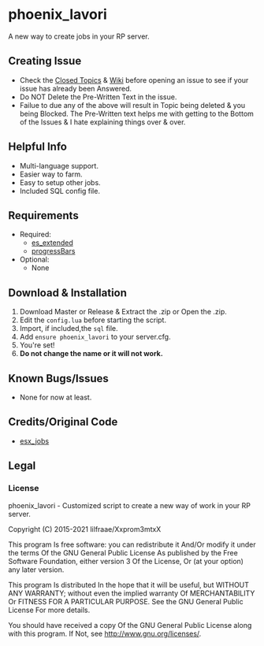 # phoenix_lavori
A new way to create jobs in your RP server.

## Creating Issue
* Check the [Closed Topics](https://github.com/xxpromw3mtxx/phoenix_lavori/issues?q=is%3Aissue+is%3Aclosed) & [Wiki]() before opening an issue to see if your issue has already been Answered.
* Do NOT Delete the Pre-Written Text in the issue.
* Failue to due any of the above will result in Topic being deleted & you being Blocked. The Pre-Written text helps me with getting to the Bottom of the Issues & I hate explaining things over & over.

## Helpful Info
* Multi-language support.
* Easier way to farm.
* Easy to setup other jobs.
* Included SQL config file.

## Requirements
* Required:
    * [es_extended](https://github.com/esx-framework/esx-legacy/tree/main/%5Besx%5D/es_extended)
    * [progressBars](https://github.com/Xxpromw3mtxX/progressBars)
* Optional:
    * None

## Download & Installation
1. Download Master or Release & Extract the .zip or Open the .zip.
2. Edit the `config.lua` before starting the script.
3. Import, if included,the `sql` file.
4. Add `ensure phoenix_lavori` to your server.cfg.
7. You're set!
8. **Do not change the name or it will not work.**

## Known Bugs/Issues
* None for now at least.

## Credits/Original Code
* [esx_jobs](https://github.com/esx-framework/esx-legacy/tree/main/%5Besx_addons%5D/esx_jobs)

## Legal
### License
phoenix_lavori - Customized script to create a new way of work in your RP server.

Copyright (C) 2015-2021 lilfraae/Xxprom3mtxX

This program Is free software: you can redistribute it And/Or modify it under the terms Of the GNU General Public License As published by the Free Software Foundation, either version 3 Of the License, Or (at your option) any later version.

This program Is distributed In the hope that it will be useful, but WITHOUT ANY WARRANTY; without even the implied warranty Of MERCHANTABILITY Or FITNESS FOR A PARTICULAR PURPOSE. See the GNU General Public License For more details.

You should have received a copy Of the GNU General Public License along with this program. If Not, see http://www.gnu.org/licenses/.
